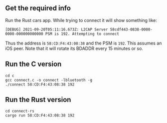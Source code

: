 ## Get the required info

Run the Rust cars app. While trying to connect it will show something like:

```
[DEBUG] 2021-09-20T05:11:16.673Z: L2CAP Server 58cdf443-0838-0000-0000-000000000000 PSM is 192. Attempting to connect
```

Thus the address is `58:CD:F4:43:08:38` and the PSM is `192`. This assumes an iOS peer. Note that it will rotate its BDADDR every 15 minutes or so.

## Run the C version

```
cd c
gcc connect.c -o connect -lbluetooth -g
./connect 58:CD:F4:43:08:38 192
```

## Run the Rust version

```
cd connect-rs
cargo run 58:CD:F4:43:08:38 192
```
